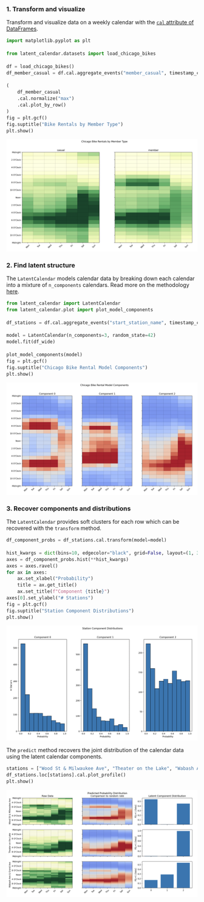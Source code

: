 
### 1. Transform and visualize

Transform and visualize data on a weekly calendar with the [`cal` attribute of DataFrames](./modules/extensions.md).

```python
import matplotlib.pyplot as plt

from latent_calendar.datasets import load_chicago_bikes

df = load_chicago_bikes()
df_member_casual = df.cal.aggregate_events("member_casual", timestamp_col="started_at")

(
    df_member_casual
    .cal.normalize("max")
    .cal.plot_by_row()
)
fig = plt.gcf()
fig.suptitle("Bike Rentals by Member Type")
plt.show()
```

![Bike Rentals by Member Type](./images/chicago-bikes.png)

### 2. Find latent structure

The `LatentCalendar` models calendar data by breaking down each calendar into a mixture of `n_components` calendars. Read more on the methodology [here](./methodology.md).

```python 
from latent_calendar import LatentCalendar
from latent_calendar.plot import plot_model_components

df_stations = df.cal.aggregate_events("start_station_name", timestamp_col="started_at")

model = LatentCalendar(n_components=3, random_state=42)
model.fit(df_wide)

plot_model_components(model)
fig = plt.gcf()
fig.suptitle("Chicago Bike Rental Model Components")
plt.show()
```

![Chicago Bike Rental Model Components](./images/chicago-components.png)

### 3. Recover components and distributions

The `LatentCalendar` provides soft clusters for each row which can be recovered with the `transform` method.

```python
df_component_probs = df_stations.cal.transform(model=model)

hist_kwargs = dict(bins=10, edgecolor="black", grid=False, layout=(1, 3))
axes = df_component_probs.hist(**hist_kwargs)
axes = axes.ravel()
for ax in axes: 
    ax.set_xlabel("Probability")
    title = ax.get_title()
    ax.set_title(f"Component {title}")
axes[0].set_ylabel("# Stations")
fig = plt.gcf()
fig.suptitle("Station Component Distributions")
plt.show()
```

![Station Distribution](./images/station-distribution.png)

The `predict` method recovers the joint distribution of the calendar data using the latent calendar components. 

```python
stations = ["Wood St & Milwaukee Ave", "Theater on the Lake", "Wabash Ave & Grand Ave"]
df_stations.loc[stations].cal.plot_profile()
plt.show()
```

![Station Profiles](./images/station-profiles.png)